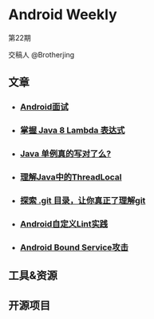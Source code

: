 # Android Weekly 
第22期

交稿人 @Brotherjing 

## 文章

- ### [Android面试](http://kymjs.com/code/2016/03/08/01/?utm_source&#x3D;tuicool&amp;utm_medium&#x3D;referral)


- ### [掌握 Java 8 Lambda 表达式](http://blog.chengyunfeng.com/?p&#x3D;902&amp;utm_source&#x3D;tuicool&amp;utm_medium&#x3D;referral)


- ### [Java 单例真的写对了么?](http://www.race604.com/java-double-checked-singleton/?utm_source&#x3D;tuicool&amp;utm_medium&#x3D;referral)


- ### [理解Java中的ThreadLocal](http://droidyue.com/blog/2016/03/13/learning-threadlocal-in-java/?utm_source&#x3D;tuicool&amp;utm_medium&#x3D;referral)


- ### [探索 .git 目录，让你真正了理解git](http://blog.jobbole.com/98634/?utm_source&#x3D;tuicool&amp;utm_medium&#x3D;referral)


- ### [Android自定义Lint实践](http://tech.meituan.com/android_custom_lint.html?utm_source&#x3D;tuicool&amp;utm_medium&#x3D;referral)


- ### [Android Bound Service攻击](http://drops.wooyun.org/mobile/13676?utm_source&#x3D;tuicool&amp;utm_medium&#x3D;referral)


## 工具&资源

## 开源项目

